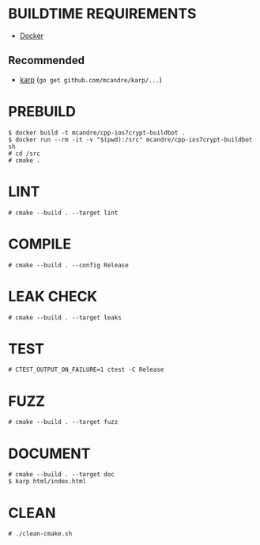 # BUILDTIME REQUIREMENTS

* [Docker](https://www.docker.com/)

## Recommended

* [karp](https://github.com/mcandre/karp) (`go get github.com/mcandre/karp/...`)

# PREBUILD

```console
$ docker build -t mcandre/cpp-ios7crypt-buildbot .
$ docker run --rm -it -v "$(pwd):/src" mcandre/cpp-ios7crypt-buildbot sh
# cd /src
# cmake .
```

# LINT

```console
# cmake --build . --target lint
```

# COMPILE

```console
# cmake --build . --config Release
```

# LEAK CHECK

```console
# cmake --build . --target leaks
```

# TEST

```console
# CTEST_OUTPUT_ON_FAILURE=1 ctest -C Release
```

# FUZZ

```console
# cmake --build . --target fuzz
```

# DOCUMENT

```console
# cmake --build . --target doc
$ karp html/index.html
```

# CLEAN

```console
# ./clean-cmake.sh
```
